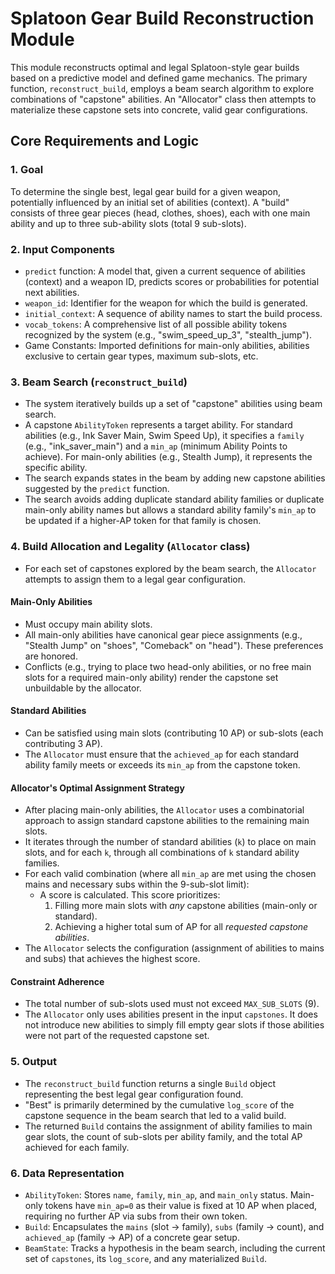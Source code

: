 # Splatoon Gear Build Reconstruction Module

This module reconstructs optimal and legal Splatoon-style gear builds based on a predictive model and defined game mechanics. The primary function, `reconstruct_build`, employs a beam search algorithm to explore combinations of "capstone" abilities. An "Allocator" class then attempts to materialize these capstone sets into concrete, valid gear configurations.

## Core Requirements and Logic

### 1. Goal
To determine the single best, legal gear build for a given weapon, potentially influenced by an initial set of abilities (context). A "build" consists of three gear pieces (head, clothes, shoes), each with one main ability and up to three sub-ability slots (total 9 sub-slots).

### 2. Input Components
- `predict` function: A model that, given a current sequence of abilities (context) and a weapon ID, predicts scores or probabilities for potential next abilities.
- `weapon_id`: Identifier for the weapon for which the build is generated.
- `initial_context`: A sequence of ability names to start the build process.
- `vocab_tokens`: A comprehensive list of all possible ability tokens recognized by the system (e.g., "swim_speed_up_3", "stealth_jump").
- Game Constants: Imported definitions for main-only abilities, abilities exclusive to certain gear types, maximum sub-slots, etc.

### 3. Beam Search (`reconstruct_build`)
- The system iteratively builds up a set of "capstone" abilities using beam search.
- A capstone `AbilityToken` represents a target ability. For standard abilities (e.g., Ink Saver Main, Swim Speed Up), it specifies a `family` (e.g., "ink_saver_main") and a `min_ap` (minimum Ability Points to achieve). For main-only abilities (e.g., Stealth Jump), it represents the specific ability.
- The search expands states in the beam by adding new capstone abilities suggested by the `predict` function.
- The search avoids adding duplicate standard ability families or duplicate main-only ability names but allows a standard ability family's `min_ap` to be updated if a higher-AP token for that family is chosen.

### 4. Build Allocation and Legality (`Allocator` class)
- For each set of capstones explored by the beam search, the `Allocator` attempts to assign them to a legal gear configuration.

#### Main-Only Abilities
- Must occupy main ability slots.
- All main-only abilities have canonical gear piece assignments (e.g., "Stealth Jump" on "shoes", "Comeback" on "head"). These preferences are honored.
- Conflicts (e.g., trying to place two head-only abilities, or no free main slots for a required main-only ability) render the capstone set unbuildable by the allocator.

#### Standard Abilities
- Can be satisfied using main slots (contributing 10 AP) or sub-slots (each contributing 3 AP).
- The `Allocator` must ensure that the `achieved_ap` for each standard ability family meets or exceeds its `min_ap` from the capstone token.

#### Allocator's Optimal Assignment Strategy
- After placing main-only abilities, the `Allocator` uses a combinatorial approach to assign standard capstone abilities to the remaining main slots.
- It iterates through the number of standard abilities (`k`) to place on main slots, and for each `k`, through all combinations of `k` standard ability families.
- For each valid combination (where all `min_ap` are met using the chosen mains and necessary subs within the 9-sub-slot limit):
  - A score is calculated. This score prioritizes:
    1. Filling more main slots with *any* capstone abilities (main-only or standard).
    2. Achieving a higher total sum of AP for all *requested capstone abilities*.
- The `Allocator` selects the configuration (assignment of abilities to mains and subs) that achieves the highest score.

#### Constraint Adherence
- The total number of sub-slots used must not exceed `MAX_SUB_SLOTS` (9).
- The `Allocator` only uses abilities present in the input `capstones`. It does not introduce new abilities to simply fill empty gear slots if those abilities were not part of the requested capstone set.

### 5. Output
- The `reconstruct_build` function returns a single `Build` object representing the best legal gear configuration found.
- "Best" is primarily determined by the cumulative `log_score` of the capstone sequence in the beam search that led to a valid build.
- The returned `Build` contains the assignment of ability families to main gear slots, the count of sub-slots per ability family, and the total AP achieved for each family.

### 6. Data Representation
- `AbilityToken`: Stores `name`, `family`, `min_ap`, and `main_only` status. Main-only tokens have `min_ap=0` as their value is fixed at 10 AP when placed, requiring no further AP via subs from their own token.
- `Build`: Encapsulates the `mains` (slot -> family), `subs` (family -> count), and `achieved_ap` (family -> AP) of a concrete gear setup.
- `BeamState`: Tracks a hypothesis in the beam search, including the current set of `capstones`, its `log_score`, and any materialized `Build`.